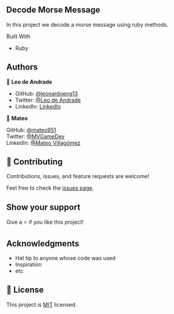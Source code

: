 ## Decode Morse Message ## 
 
In this project we decode a morse message using ruby methods.

Built With
- Ruby

## Authors

👤 **Leo de Andrade**

- GitHub: [@leonardoeng13](https://github.com/leonardoeng13)
- Twitter: [@Leo de Andrade](https://twitter.com/andrede_leo)
- LinkedIn: [LinkedIn](https://linkedin.com/in/leonardodeandrade)

👤 **Mateo**

GitHub: [@mateo951](https://github.com/mateo951)<br>
Twitter: [@MVGameDev](https://twitter.com/MVGameDev)<br>
LinkedIn: [@Mateo Villagómez](https://www.linkedin.com/in/mateo-villagómez/)<br>


## 🤝 Contributing

Contributions, issues, and feature requests are welcome!

Feel free to check the [issues page](../../issues/).

## Show your support

Give a ⭐️ if you like this project!

## Acknowledgments

- Hat tip to anyone whose code was used
- Inspiration
- etc

## 📝 License

This project is [MIT](./MIT.md) licensed.